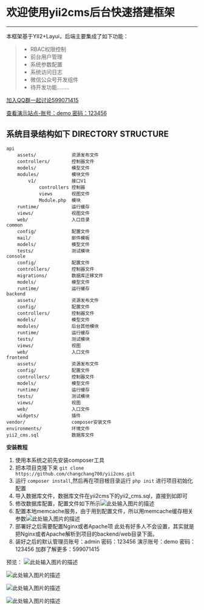 # 欢迎使用yii2cms后台快速搭建框架

------

本框架基于YII2+Layui，后端主要集成了如下功能：
> * RBAC权限控制
> * 前台用户管理
> * 系统参数配置
> * 系统访问日志
> * 微信公众号开发组件
> * 待开发功能........

[加入QQ群一起讨论599071415][8]

[查看演示站点-账号：demo 密码：123456][1]

系统目录结构如下
DIRECTORY STRUCTURE
-------------------

```
api
    assets/             资源发布文件
    controllers/        控制器文件
    models/             模型文件
    modules/            模块文件
        v1/             接口V1
            controllers 控制器
            views       视图文件
            Module.php  模块
    runtime/            运行缓存
    views/              视图文件
    web/                入口目录
common
    config/             配置文件
    mail/               邮件模板
    models/             模型文件
    tests/              测试模块
console
    config/             配置文件
    controllers/        控制器文件
    migrations/         数据库迁移文件
    models/             模型文件
    runtime/            运行缓存
backend
    assets/             资源发布文件
    config/             配置文件
    controllers/        控制器文件
    models/             模型文件
    modules/            后台其他模块
    runtime/            运行缓存
    tests/              测试模块
    views/              视图
    web/                入口文件
frontend
    assets/             资源发布文件
    config/             配置文件
    controllers/        控制器文件
    models/             模型文件
    runtime/            运行缓存
    tests/              测试模块
    views/              视图
    web/                入口文件
    widgets/            插件
vendor/                 composer安装文件
environments/           环境文件
yii2_cms.sql            数据库文件
```

**安装教程**

 1. 使用本系统之前先安装composer工具
 2. 把本项目克隆下来 `git clone https://github.com/changchang700/yii2cms.git`
 3. 运行 `composer install`,然后再在项目根目录运行 `php init` 进行项目初始化配置
 4. 导入数据库文件，数据库文件在yii2cms下的yii2_cms.sql，直接到如即可
 5. 修改数据库配置，配置文件如下所示![此处输入图片的描述][2]
 6. 配置本地memcache服务，由于用到配置文件，所以用memcache缓存相关参数![此处输入图片的描述][3]
 7. 部署好之后需要配置Nginx或者Apache项 此处有好多人不会设置，其实就是把Nginx或者Apache解析到项目的backend/web目录下面。
 8. 装好之后的默认管理员账号：admin 密码：123456 演示账号：demo 密码：123456  加群了解更多：599071415

预览：
![此处输入图片的描述][4]


![此处输入图片的描述][5]


![此处输入图片的描述][6]


![此处输入图片的描述][7]


  [1]: http://admin.alilinet.com/
  [2]: https://github.com/changchang700/yii2cms/blob/master/uploads/resources/201808240951316663.png
  [3]: https://github.com/changchang700/yii2cms/blob/master/uploads/resources/201808240953476842.png
  [4]: https://github.com/changchang700/yii2cms/blob/master/uploads/resources/201808240958273230.png
  [5]: https://github.com/changchang700/yii2cms/blob/master/uploads/resources/201808240958395263.png
  [6]: https://github.com/changchang700/yii2cms/blob/master/uploads/resources/201808240958346071.png
  [7]: https://github.com/changchang700/yii2cms/blob/master/uploads/resources/201808240958442149.png
  [8]: http://qm.qq.com/cgi-bin/qm/qr?k=N9JkOSj4KvWRtb_7fa_YBAYrjziuBSTm